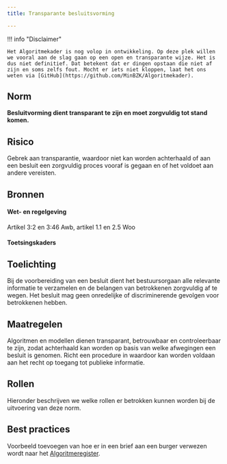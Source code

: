 ```yaml
---
title: Transparante besluitsvorming

---
```


!!! info "Disclaimer"

    Het Algoritmekader is nog volop in ontwikkeling. Op deze plek willen we vooral aan de slag gaan op een open en transparante wijze. Het is dus niet definitief. Dat betekent dat er dingen opstaan die niet af zijn en soms zelfs fout. Mocht er iets niet kloppen, laat het ons weten via [GitHub](https://github.com/MinBZK/Algoritmekader).


## Norm
**Besluitvorming dient transparant te zijn en moet zorgvuldig tot stand komen.**

## Risico
Gebrek aan transparantie, waardoor niet kan worden achterhaald of aan een besluit een zorgvuldig proces vooraf is gegaan en of het voldoet aan andere vereisten.

## Bronnen

#### Wet- en regelgeving
Artikel 3:2 en 3:46 Awb, artikel 1.1 en 2.5 Woo

#### Toetsingskaders


## Toelichting
Bij de voorbereiding van een besluit dient het bestuursorgaan alle relevante informatie te verzamelen en de belangen van betrokkenen zorgvuldig af te wegen. Het besluit mag geen onredelijke of discriminerende gevolgen voor betrokkenen hebben.

## Maatregelen
Algoritmen en modellen dienen transparant, betrouwbaar en controleerbaar te zijn, zodat achterhaald kan worden op basis van welke afwegingen een besluit is genomen. 
Richt een procedure in waardoor kan worden voldaan aan het recht op toegang tot publieke informatie.

## Rollen
Hieronder beschrijven we welke rollen er betrokken kunnen worden bij de uitvoering van deze norm. 



## Best practices
Voorbeeld toevoegen van hoe er in een brief aan een burger verwezen wordt naar het [Algoritmeregister](https://algoritmes.overheid.nl/nl). 



